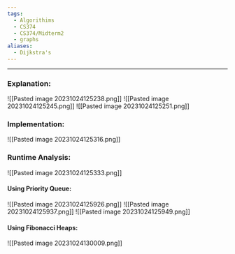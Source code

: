 ```yaml
---
tags:
  - Algorithims
  - CS374
  - CS374/Midterm2
  - graphs
aliases:
  - Dijkstra's
---
```

---
### Explanation:
![[Pasted image 20231024125238.png]]
![[Pasted image 20231024125245.png]]
![[Pasted image 20231024125251.png]]

### Implementation:
![[Pasted image 20231024125316.png]]

### Runtime Analysis:
![[Pasted image 20231024125333.png]]
#### Using Priority Queue:
![[Pasted image 20231024125926.png]]
![[Pasted image 20231024125937.png]]
![[Pasted image 20231024125949.png]]
#### Using Fibonacci Heaps:
![[Pasted image 20231024130009.png]]
